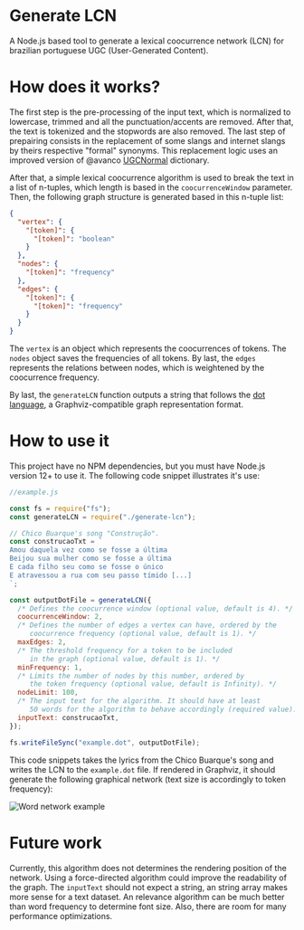 # Generate LCN

A Node.js based tool to generate a lexical coocurrence network (LCN) for brazilian portuguese UGC (User-Generated Content).

# How does it works?

The first step is the pre-processing of the input text, which is normalized to lowercase, trimmed and all the punctuation/accents are removed. After that, the text is tokenized and the stopwords are also removed. The last step of prepairing consists in the replacement of some slangs and internet slangs by theirs respective "formal" synonyms. This replacement logic uses an improved version of @avanco [UGCNormal](https://github.com/avanco/UGCNormal) dictionary.

After that, a simple lexical coocurrence algorithm is used to break the text in a list of n-tuples, which length is based in the `coocurrenceWindow` parameter. Then, the following graph structure is generated based in this n-tuple list:

```json
{
  "vertex": {
    "[token]": {
      "[token]": "boolean"
    }
  },
  "nodes": {
    "[token]": "frequency"
  },
  "edges": {
    "[token]": {
      "[token]": "frequency"
    }
  }
}
```

The `vertex` is an object which represents the coocurrences of tokens. The `nodes` object saves the frequencies of all tokens. By last, the `edges` represents the relations between nodes, which is weightened by the coocurrence frequency.

By last, the `generateLCN` function outputs a string that follows the [dot language](https://graphviz.org/doc/info/lang.html), a Graphviz-compatible graph representation format.

# How to use it

This project have no NPM dependencies, but you must have Node.js version 12+ to use it. The following code snippet illustrates it's use:

```javascript
//example.js

const fs = require("fs");
const generateLCN = require("./generate-lcn");

// Chico Buarque's song "Construção".
const construcaoTxt = `
Amou daquela vez como se fosse a última
Beijou sua mulher como se fosse a última
E cada filho seu como se fosse o único
E atravessou a rua com seu passo tímido [...]
`;

const outputDotFile = generateLCN({
  /* Defines the coocurrence window (optional value, default is 4). */
  coocurrenceWindow: 2,
  /* Defines the number of edges a vertex can have, ordered by the
     coocurrence frequency (optional value, default is 1). */
  maxEdges: 2,
  /* The threshold frequency for a token to be included
     in the graph (optional value, default is 1). */
  minFrequency: 1,
  /* Limits the number of nodes by this number, ordered by
     the token frequency (optional value, default is Infinity). */
  nodeLimit: 100,
  /* The input text for the algorithm. It should have at least
     50 words for the algorithm to behave accordingly (required value). */
  inputText: construcaoTxt,
});

fs.writeFileSync("example.dot", outputDotFile);
```

This code snippets takes the lyrics from the Chico Buarque's song and writes the LCN to the `example.dot` file. If rendered in Graphviz, it should generate the following graphical network (text size is accordingly to token frequency):

![Word network example](https://gitlab.com/egvelho/text-network-pt-br-ugc/-/raw/main/example.png "Word network example")

# Future work

Currently, this algorithm does not determines the rendering position of the network. Using a force-directed algorithm could improve the readability of the graph. The `inputText` should not expect a string, an string array makes more sense for a text dataset. An relevance algorithm can be much better than word frequency to determine font size. Also, there are room for many performance optimizations.
